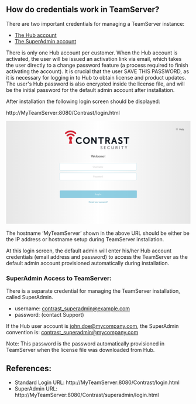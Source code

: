 <!--
title: "EOP TeamServer Credentials: Managing access accounts and passwords."
description: "EOP TeamServer credentials: Managing access accounts and passwords."
tags: "Admin EOP maintenance TeamServer Hub SuperAdmin credentials"
-->

## How do credentials work in TeamServer?
There are two important credentials for managing a TeamServer instance:
* [The Hub account](https://hub.contrastsecurity.com/)
* [The SuperAdmin account](http://MyTeamServer:8080/Contrast/superadmin/login.html)

There is only one Hub account per customer.  When the Hub account is activated, the user will be issued an activation link via email, which takes the user directly to a change password feature (a process required to finish activating the account). It is crucial that the user SAVE THIS PASSWORD, as it is necessary for logging in to Hub to obtain license and product updates.  The user's Hub password is also encrypted inside the license file, and will be the initial password for the default admin account after installation.

After installation the following login screen should be displayed: 

http://MyTeamServer:8080/Contrast/login.html

<a href="assets/images/KB4-c01_1.png" rel="lightbox" title="TeamServer Login"><img class="thumbnail" src="assets/images/KB4-c01_1.png"/></a>


The hostname ‘MyTeamServer’ shown in the above URL should be either be the IP address or hostname setup during TeamServer installation.

At this login screen, the default admin will enter his/her Hub account credentials (email address and password) to access the TeamServer as the default admin account provisioned automatically during installation.

### SuperAdmin Access to TeamServer: 

There is a separate credential for managing the TeamServer installation, called SuperAdmin.

* username: contrast_superadmin@example.com
* password: (contact Support)

If the Hub user account is john.doe@mycompany.com, the SuperAdmin convention is:
contrast_superadmin@mycompany.com

Note: This password is the password automatically provisioned in TeamServer when the license file was downloaded from Hub.

## References:
* Standard Login URL: http://MyTeamServer:8080/Contrast/login.html
* SuperAdmin URL: http://MyTeamServer:8080/Contrast/superadmin/login.html 
